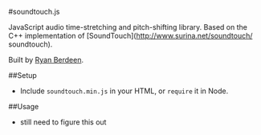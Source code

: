 #soundtouch.js

JavaScript audio time-stretching and pitch-shifting library. Based on the C++ implementation of [SoundTouch](http://www.surina.net/soundtouch/ soundtouch).

Built by [Ryan Berdeen](https://github.com/also).

##Setup

+ Include `soundtouch.min.js` in your HTML, or `require` it in Node.

##Usage

+ still need to figure this out
